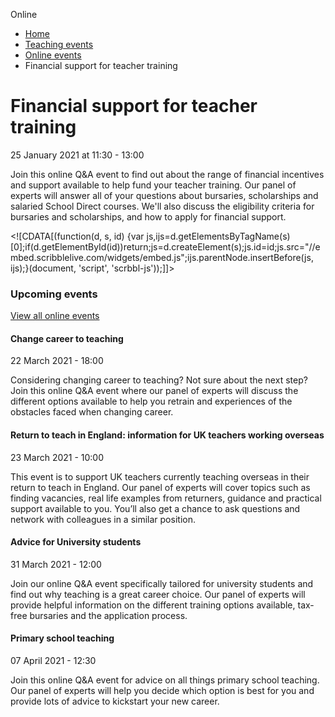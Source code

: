 Online

*   [Home](/)
*   [Teaching events](/teaching-events)
*   [Online events](/teaching-events/online-events)
*   Financial support for teacher training

Financial support for teacher training
======================================

25 January 2021 at 11:30 - 13:00

Join this online Q&A event to find out about the range of financial incentives and support available to help fund your teacher training. Our panel of experts will answer all of your questions about bursaries, scholarships and salaried School Direct courses. We'll also discuss the eligibility criteria for bursaries and scholarships, and how to apply for financial support.

<!\[CDATA\[(function(d, s, id) {var js,ijs=d.getElementsByTagName(s)\[0\];if(d.getElementById(id))return;js=d.createElement(s);js.id=id;js.src="//embed.scribblelive.com/widgets/embed.js";ijs.parentNode.insertBefore(js, ijs);}(document, 'script', 'scrbbl-js'));\]\]>

### Upcoming events

[View all online events](/teaching-events/online-events)

[](/teaching-events/online-events/change-career-to-teaching-17)

#### Change career to teaching

22 March 2021 - 18:00

Considering changing career to teaching? Not sure about the next step? Join this online Q&A event where our panel of experts will discuss the different options available to help you retrain and experiences of the obstacles faced when changing career.

[](/teaching-events/online-events/return-to-teach-in-england-information-for-uk-teachers-working-overseas2)

#### Return to teach in England: information for UK teachers working overseas

23 March 2021 - 10:00

This event is to support UK teachers currently teaching overseas in their return to teach in England. Our panel of experts will cover topics such as finding vacancies, real life examples from returners, guidance and practical support available to you. You’ll also get a chance to ask questions and network with colleagues in a similar position.

[](/teaching-events/online-events/advice-for-university-students-5)

#### Advice for University students

31 March 2021 - 12:00

Join our online Q&A event specifically tailored for university students and find out why teaching is a great career choice. Our panel of experts will provide helpful information on the different training options available, tax-free bursaries and the application process.

[](/teaching-events/online-events/primary-school-teaching-13)

#### Primary school teaching

07 April 2021 - 12:30

Join this online Q&A event for advice on all things primary school teaching. Our panel of experts will help you decide which option is best for you and provide lots of advice to kickstart your new career.